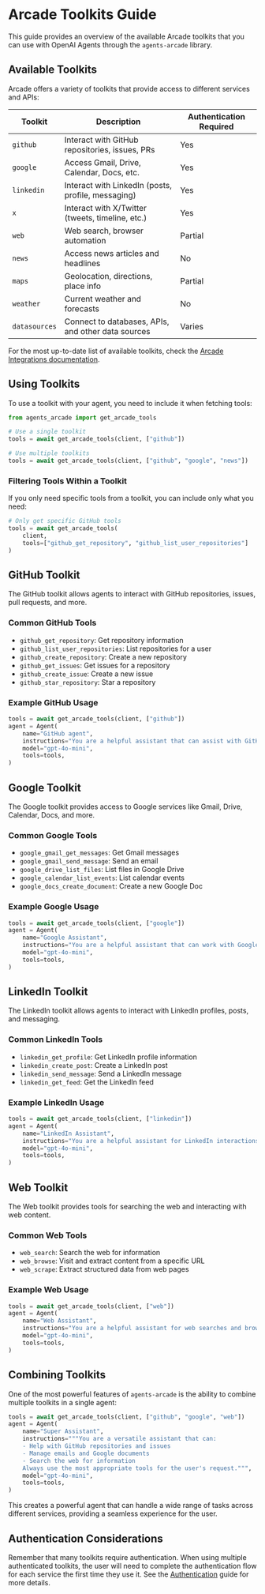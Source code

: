 # Arcade Toolkits Guide

This guide provides an overview of the available Arcade toolkits that you can use with OpenAI Agents through the `agents-arcade` library.

## Available Toolkits

Arcade offers a variety of toolkits that provide access to different services and APIs:

| Toolkit       | Description                                        | Authentication Required |
| ------------- | -------------------------------------------------- | ----------------------- |
| `github`      | Interact with GitHub repositories, issues, PRs     | Yes                     |
| `google`      | Access Gmail, Drive, Calendar, Docs, etc.          | Yes                     |
| `linkedin`    | Interact with LinkedIn (posts, profile, messaging) | Yes                     |
| `x`           | Interact with X/Twitter (tweets, timeline, etc.)   | Yes                     |
| `web`         | Web search, browser automation                     | Partial                 |
| `news`        | Access news articles and headlines                 | No                      |
| `maps`        | Geolocation, directions, place info                | Partial                 |
| `weather`     | Current weather and forecasts                      | No                      |
| `datasources` | Connect to databases, APIs, and other data sources | Varies                  |

For the most up-to-date list of available toolkits, check the [Arcade Integrations documentation](https://docs.arcade.dev/toolkits).

## Using Toolkits

To use a toolkit with your agent, you need to include it when fetching tools:

```python
from agents_arcade import get_arcade_tools

# Use a single toolkit
tools = await get_arcade_tools(client, ["github"])

# Use multiple toolkits
tools = await get_arcade_tools(client, ["github", "google", "news"])
```

### Filtering Tools Within a Toolkit

If you only need specific tools from a toolkit, you can include only what you need:

```python
# Only get specific GitHub tools
tools = await get_arcade_tools(
    client,
    tools=["github_get_repository", "github_list_user_repositories"]
)
```

## GitHub Toolkit

The GitHub toolkit allows agents to interact with GitHub repositories, issues, pull requests, and more.

### Common GitHub Tools

-   `github_get_repository`: Get repository information
-   `github_list_user_repositories`: List repositories for a user
-   `github_create_repository`: Create a new repository
-   `github_get_issues`: Get issues for a repository
-   `github_create_issue`: Create a new issue
-   `github_star_repository`: Star a repository

### Example GitHub Usage

```python
tools = await get_arcade_tools(client, ["github"])
agent = Agent(
    name="GitHub agent",
    instructions="You are a helpful assistant that can assist with GitHub API calls.",
    model="gpt-4o-mini",
    tools=tools,
)
```

## Google Toolkit

The Google toolkit provides access to Google services like Gmail, Drive, Calendar, Docs, and more.

### Common Google Tools

-   `google_gmail_get_messages`: Get Gmail messages
-   `google_gmail_send_message`: Send an email
-   `google_drive_list_files`: List files in Google Drive
-   `google_calendar_list_events`: List calendar events
-   `google_docs_create_document`: Create a new Google Doc

### Example Google Usage

```python
tools = await get_arcade_tools(client, ["google"])
agent = Agent(
    name="Google Assistant",
    instructions="You are a helpful assistant that can work with Google services.",
    model="gpt-4o-mini",
    tools=tools,
)
```

## LinkedIn Toolkit

The LinkedIn toolkit allows agents to interact with LinkedIn profiles, posts, and messaging.

### Common LinkedIn Tools

-   `linkedin_get_profile`: Get LinkedIn profile information
-   `linkedin_create_post`: Create a LinkedIn post
-   `linkedin_send_message`: Send a LinkedIn message
-   `linkedin_get_feed`: Get the LinkedIn feed

### Example LinkedIn Usage

```python
tools = await get_arcade_tools(client, ["linkedin"])
agent = Agent(
    name="LinkedIn Assistant",
    instructions="You are a helpful assistant for LinkedIn interactions.",
    model="gpt-4o-mini",
    tools=tools,
)
```

## Web Toolkit

The Web toolkit provides tools for searching the web and interacting with web content.

### Common Web Tools

-   `web_search`: Search the web for information
-   `web_browse`: Visit and extract content from a specific URL
-   `web_scrape`: Extract structured data from web pages

### Example Web Usage

```python
tools = await get_arcade_tools(client, ["web"])
agent = Agent(
    name="Web Assistant",
    instructions="You are a helpful assistant for web searches and browsing.",
    model="gpt-4o-mini",
    tools=tools,
)
```

## Combining Toolkits

One of the most powerful features of `agents-arcade` is the ability to combine multiple toolkits in a single agent:

```python
tools = await get_arcade_tools(client, ["github", "google", "web"])
agent = Agent(
    name="Super Assistant",
    instructions="""You are a versatile assistant that can:
    - Help with GitHub repositories and issues
    - Manage emails and Google documents
    - Search the web for information
    Always use the most appropriate tools for the user's request.""",
    model="gpt-4o-mini",
    tools=tools,
)
```

This creates a powerful agent that can handle a wide range of tasks across different services, providing a seamless experience for the user.

## Authentication Considerations

Remember that many toolkits require authentication. When using multiple authenticated toolkits, the user will need to complete the authentication flow for each service the first time they use it. See the [Authentication](../getting-started/authentication.md) guide for more details.
